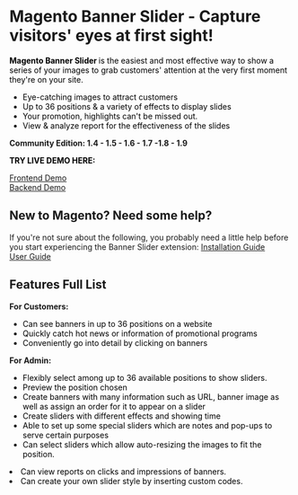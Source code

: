 # Magento Banner Slider - Capture visitors' eyes at first sight!
<p><span style="color: #000000;"><strong>Magento Banner Slider </strong> is the easiest and most effective way to show a series of your images to grab customers' attention at the very first moment they're on your site.</span></p>
<ul class="short-features">
<li><span style="color: #000000;">Eye-catching images to attract customers</span></li>
<li><span style="color: #000000;">Up to 36 positions & a variety of effects to display slides</span></li>
<li><span style="color: #000000;">Your promotion, highlights can't be missed out.</span></li>
<li><span style="color: #000000;">View &amp; analyze report for the effectiveness of the slides</span></li>
</ul>
<p><strong>Community Edition:  1.4 - 1.5 - 1.6 - 1.7 -1.8 - 1.9</strong></p>
<p><span style="color: #000000;"><strong>TRY LIVE DEMO HERE:</strong></span></p>
<span><a href="http://demo.magestore.com/banner-slider/" target="blank"> Frontend Demo </a></span>
<br><span><a href="http://demo.magestore.com/banner-slider/index.php/admin" target="blank"> Backend Demo </a></span></br>

<h2>New to Magento? Need some help?</h2>
If you're not sure about the following, you probably need a little help before you start experiencing the Banner Slider extension:
<span><a href="https://docs.google.com/viewer?url=https://www.magestore.com/media/productfile/i/n/installation-guide-free.pdf" target="blank"> Installation Guide </a></span>
<br><span><a href="https://docs.google.com/viewer?url=https://www.magestore.com/media/productfile/b/a/banner-slider-userguide-v3.0.1.pdf" target="blank"> User Guide </a></span></br>

<h2>Features Full List</h2>
<span><strong>For Customers:</strong></span>
<ul class="short-features">
<li><span style="color: #000000;">Can see banners in up to 36 positions on a website</span></li>
<li><span style="color: #000000;">Quickly catch hot news or information of promotional programs</span></li>
<li><span style="color: #000000;">Conveniently go into detail by clicking on banners</span></li>
</ul>
<span><strong>For Admin:</strong></span>
<ul class="short-features">
<li><span style="color: #000000;">Flexibly select among up to 36 available positions to show sliders.</span></li>
<li><span style="color: #000000;">Preview the position chosen</span></li>
<li><span style="color: #000000;">Create banners with many information such as URL, banner image as well as assign an order for it to appear on a slider</span></li>
<li><span style="color: #000000;">Create sliders with different effects and showing time</span></li>
<li><span style="color: #000000;">Able to set up some special sliders which are notes and pop-ups to serve certain purposes</span></li>
<li><span style="color: #000000;">Can select sliders which allow auto-resizing the images to fit the position.</span></li>
</ul>
<li><span style="color: #000000;">Can view reports on clicks and impressions of banners.</span></li>
<li><span style="color: #000000;">Can create your own slider style by inserting custom codes.</span></li>
</ul>
